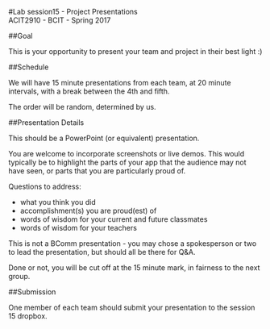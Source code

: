 #Lab session15 - Project Presentations  
ACIT2910 - BCIT - Spring 2017

##Goal

This is your opportunity to present your team and project in their best light :)

##Schedule

We will have 15 minute presentations from each team, at 20 minute intervals,
with a break between the 4th and fifth.

The order will be random, determined by us.

##Presentation Details

This should be a PowerPoint (or equivalent) presentation.

You are welcome to incorporate screenshots or live demos.
This would typically be to highlight the parts of your app
that the audience may not have seen, or parts that you are particularly proud of.

Questions to address:
- what you think you did
- accomplishment(s) you are proud(est) of
- words of wisdom for your current and future classmates
- words of wisdom for your teachers

This is not a BComm presentation - you may chose a spokesperson or two
to lead the presentation, but should all be there for Q&A.

Done or not, you will be cut off at the 15 minute mark, in fairness
to the next group.

##Submission

One member of each team should submit your presentation to the session 15 dropbox.
